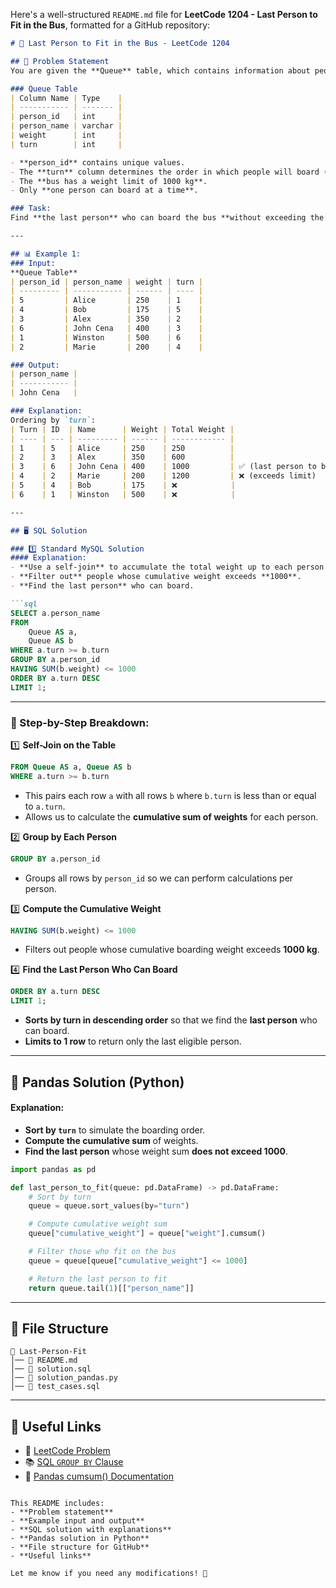 Here's a well-structured `README.md` file for **LeetCode 1204 - Last Person to Fit in the Bus**, formatted for a GitHub repository:

```md
# 🚌 Last Person to Fit in the Bus - LeetCode 1204

## 📌 Problem Statement
You are given the **Queue** table, which contains information about people waiting for a bus.

### Queue Table
| Column Name | Type    |
| ----------- | ------- |
| person_id   | int     |
| person_name | varchar |
| weight      | int     |
| turn        | int     |

- **person_id** contains unique values.
- The **turn** column determines the order in which people will board (`turn = 1` means the first person to board).
- The **bus has a weight limit of 1000 kg**.
- Only **one person can board at a time**.

### Task:
Find **the last person** who can board the bus **without exceeding the 1000 kg weight limit**.

---

## 📊 Example 1:
### Input:
**Queue Table**
| person_id | person_name | weight | turn |
| --------- | ----------- | ------ | ---- |
| 5         | Alice       | 250    | 1    |
| 4         | Bob         | 175    | 5    |
| 3         | Alex        | 350    | 2    |
| 6         | John Cena   | 400    | 3    |
| 1         | Winston     | 500    | 6    |
| 2         | Marie       | 200    | 4    |

### Output:
| person_name |
| ----------- |
| John Cena   |

### Explanation:
Ordering by `turn`:
| Turn | ID  | Name      | Weight | Total Weight |
| ---- | --- | --------- | ------ | ------------ |
| 1    | 5   | Alice     | 250    | 250          |
| 2    | 3   | Alex      | 350    | 600          |
| 3    | 6   | John Cena | 400    | 1000         | ✅ (last person to board) |
| 4    | 2   | Marie     | 200    | 1200         | ❌ (exceeds limit)        |
| 5    | 4   | Bob       | 175    | ❌            |
| 6    | 1   | Winston   | 500    | ❌            |

---

## 🖥 SQL Solution

### 1️⃣ Standard MySQL Solution
#### Explanation:
- **Use a self-join** to accumulate the total weight up to each person's turn.
- **Filter out** people whose cumulative weight exceeds **1000**.
- **Find the last person** who can board.

```sql
SELECT a.person_name
FROM
    Queue AS a,
    Queue AS b
WHERE a.turn >= b.turn
GROUP BY a.person_id
HAVING SUM(b.weight) <= 1000
ORDER BY a.turn DESC
LIMIT 1;
```

---

### 📝 Step-by-Step Breakdown:

1️⃣ **Self-Join on the Table**
```sql
FROM Queue AS a, Queue AS b
WHERE a.turn >= b.turn
```
- This pairs each row `a` with all rows `b` where `b.turn` is less than or equal to `a.turn`.
- Allows us to calculate the **cumulative sum of weights** for each person.

2️⃣ **Group by Each Person**
```sql
GROUP BY a.person_id
```
- Groups all rows by `person_id` so we can perform calculations per person.

3️⃣ **Compute the Cumulative Weight**
```sql
HAVING SUM(b.weight) <= 1000
```
- Filters out people whose cumulative boarding weight exceeds **1000 kg**.

4️⃣ **Find the Last Person Who Can Board**
```sql
ORDER BY a.turn DESC
LIMIT 1;
```
- **Sorts by turn in descending order** so that we find the **last person** who can board.
- **Limits to 1 row** to return only the last eligible person.

---

## 🐍 Pandas Solution (Python)
#### Explanation:
- **Sort by `turn`** to simulate the boarding order.
- **Compute the cumulative sum** of weights.
- **Find the last person** whose weight sum **does not exceed 1000**.

```python
import pandas as pd

def last_person_to_fit(queue: pd.DataFrame) -> pd.DataFrame:
    # Sort by turn
    queue = queue.sort_values(by="turn")

    # Compute cumulative weight sum
    queue["cumulative_weight"] = queue["weight"].cumsum()

    # Filter those who fit on the bus
    queue = queue[queue["cumulative_weight"] <= 1000]

    # Return the last person to fit
    return queue.tail(1)[["person_name"]]
```

---

## 📁 File Structure
```
📂 Last-Person-Fit
│── 📜 README.md
│── 📜 solution.sql
│── 📜 solution_pandas.py
│── 📜 test_cases.sql
```

---

## 🔗 Useful Links
- 📖 [LeetCode Problem](https://leetcode.com/problems/last-person-to-fit-in-the-bus/)
- 📚 [SQL `GROUP BY` Clause](https://www.w3schools.com/sql/sql_groupby.asp)
- 🐍 [Pandas cumsum() Documentation](https://pandas.pydata.org/docs/reference/api/pandas.DataFrame.cumsum.html)
```

This README includes:
- **Problem statement**
- **Example input and output**
- **SQL solution with explanations**
- **Pandas solution in Python**
- **File structure for GitHub**
- **Useful links**

Let me know if you need any modifications! 🚀